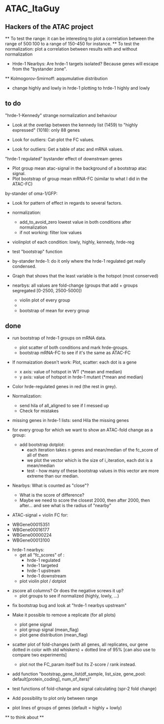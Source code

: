 # ATAC_ItaGuy
## Hackers of the ATAC project




** To test the range: it can be interesting to plot a correlation between the range of 500:100 to a range of 150-450 for instance. 
** To test the normalization: plot a correlation between results with and without normalization

- Hrde-1 Nearbys: Are hrde-1 targets isolated? Because genes will escape from the "bystander zone".

** Kolmogorov-Smirnoff: aqqumulative distribution

- change highly and lowly in hrde-1 plotting to hrde-1 highly and lowly




## to do

"hrde-1-Kennedy" strange normalization and behaviour
- Look at the overlap between the kennedy list (1459) to "highly expressed" (1018): only 88 genes

- Look for outliers: Cat-plot the FC values.
- Look for outliers: Get a table of atac and mRNA values.

"hrde-1 regulated" bystander effect of downstream genes
- Plot group mean atac-signal in the background of a bootstrap atac signal.
- Plot bootstrap of group mean mRNA-FC (similar to what I did in the ATAC-FC)

by-stander of oma-1/GFP:
- Look for pattern of effect in regards to several factors.


- normalization: 
    - add_to_avoid_zero lowest value in both conditions after normalization
    - if not working: filter low values

- violinplot of each condition: lowly, highly, kennedy, hrde-reg

- test "bootstrap" function




- by-stander hrde-1: do it only where the hrde-1 regulated get really condensed.

- Graph that shows that the least variable is the hotspot (most conserved)

- nearbys: all values are fold-change (groups that add + groups segregated [0-2500, 2500-5000])
    - violin plot of every group
    +
    - bootstrap of mean for every group





## done

- run bootstrap of hrde-1 groups on mRNA data. 
    - plot scatter of both conditions and mark hrde-groups.
    - bootstrap mRNA-FC to see if it's the same as ATAC-FC

- If normaization doesn't work: Plot, scatter: each dot is a gene
    - x axis: value of hotspot in WT (*mean and median)
    - y axis: value of hotspot in hrde-1 mutant (*mean and median)
- Color hrde-regulated genes in red (the rest in grey).

- Normalization:
    - send hila of all_aligned to see if I messed up
    - Check for mistakes

- missing genes in hrde-1 lists: send Hila the missing genes

- for every group for which we want to show an ATAC-fold change as a group:
    - add bootstrap dotplot:
        * each iteration takes n genes and mean/median of the fc_score of all of them
        * we plot the vector which is the size of i_iteration, each dot is a mean/median
        * test - how many of these bootstrap values in this vector are more extreme than our median.


- Nearbys: What is counted as "close"?
    * What is the score of difference?
    * Maybe we need to score the closest 2000, then after 2000, then after... and see what is the radius of "nearby" 


- ATAC-signal + violin FC for:
* WBGene00015351
* WBGene00016177
* WBGene00000224
* WBGene00013100


- hrde-1 nearbys:
    - get all "fc_scores" of :
        * hrde-1 regulated 
        * hrde-1 targeted
        * hrde-1 upstream
        * hrde-1 downstream
    - plot violin plot / dotplot

* zscore all columns? Or does the negative screws it up?
    * plot groups to see if normalized (highly, lowly, ...)

- fix bootstrap bug and look at "hrde-1 nearbys upstream"

- Make it possible to remove a replicate (for all plots)
    * plot gene signal
    * plot group signal (mean_flag)
    * plot gene distribution (mean_flag)

- scatter plot of fold-changes (with all genes, all replicates, our gene dotted in color with std whiskers) + dotted line of 95% [can also use to compare two experiments]
    - plot not the FC_param itself but its Z-score / rank instead.
- add function "bootstrap_gene_list(df_sample, list_size, gene_pool: default[protein_coding], num_of_iters)"
- test functions of fold-change and signal calculating (spr-2 fold change)
- Add possibility to plot only between range
- plot lines of groups of genes (default = highly + lowly)



** to think about **
